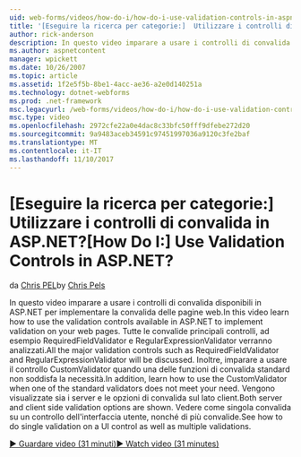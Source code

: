 ```yaml
---
uid: web-forms/videos/how-do-i/how-do-i-use-validation-controls-in-aspnet
title: '[Eseguire la ricerca per categorie:]  Utilizzare i controlli di convalida in ASP.NET? | Microsoft Docs'
author: rick-anderson
description: In questo video imparare a usare i controlli di convalida disponibili in ASP.NET per implementare la convalida delle pagine web. Tutti i principale i controlli di convalida ad...
ms.author: aspnetcontent
manager: wpickett
ms.date: 10/26/2007
ms.topic: article
ms.assetid: 1f2e5f5b-8be1-4acc-ae36-a2e0d140251a
ms.technology: dotnet-webforms
ms.prod: .net-framework
msc.legacyurl: /web-forms/videos/how-do-i/how-do-i-use-validation-controls-in-aspnet
msc.type: video
ms.openlocfilehash: 2972cfe22a0e4dac8c33bfc50fff9dfebe272d20
ms.sourcegitcommit: 9a9483aceb34591c97451997036a9120c3fe2baf
ms.translationtype: MT
ms.contentlocale: it-IT
ms.lasthandoff: 11/10/2017
---
```

<a name="how-do-i--use-validation-controls-in-aspnet"></a><span data-ttu-id="babcb-105">[Eseguire la ricerca per categorie:]  Utilizzare i controlli di convalida in ASP.NET?</span><span class="sxs-lookup"><span data-stu-id="babcb-105">[How Do I:]  Use Validation Controls in ASP.NET?</span></span>
====================
<span data-ttu-id="babcb-106">da [Chris PEL](https://twitter.com/chrispels)</span><span class="sxs-lookup"><span data-stu-id="babcb-106">by [Chris Pels](https://twitter.com/chrispels)</span></span>

<span data-ttu-id="babcb-107">In questo video imparare a usare i controlli di convalida disponibili in ASP.NET per implementare la convalida delle pagine web.</span><span class="sxs-lookup"><span data-stu-id="babcb-107">In this video learn how to use the validation controls available in ASP.NET to implement validation on your web pages.</span></span> <span data-ttu-id="babcb-108">Tutte le convalide principali controlli, ad esempio RequiredFieldValidator e RegularExpressionValidator verranno analizzati.</span><span class="sxs-lookup"><span data-stu-id="babcb-108">All the major validation controls such as RequiredFieldValidator and RegularExpressionValidator will be discussed.</span></span> <span data-ttu-id="babcb-109">Inoltre, imparare a usare il controllo CustomValidator quando una delle funzioni di convalida standard non soddisfa la necessità.</span><span class="sxs-lookup"><span data-stu-id="babcb-109">In addition, learn how to use the CustomValidator when one of the standard validators does not meet your need.</span></span> <span data-ttu-id="babcb-110">Vengono visualizzate sia i server e le opzioni di convalida sul lato client.</span><span class="sxs-lookup"><span data-stu-id="babcb-110">Both server and client side validation options are shown.</span></span> <span data-ttu-id="babcb-111">Vedere come singola convalida su un controllo dell'interfaccia utente, nonché di più convalide.</span><span class="sxs-lookup"><span data-stu-id="babcb-111">See how to do single validation on a UI control as well as multiple validations.</span></span>

[<span data-ttu-id="babcb-112">&#9654; Guardare video (31 minuti)</span><span class="sxs-lookup"><span data-stu-id="babcb-112">&#9654; Watch video (31 minutes)</span></span>](https://channel9.msdn.com/Blogs/ASP-NET-Site-Videos/how-do-i-use-validation-controls-in-aspnet)
